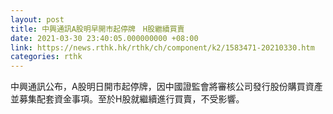 ```yaml
---
layout: post
title: 中興通訊A股明早開市起停牌　H股繼續買賣
date: 2021-03-30 23:40:05.000000000 +08:00
link: https://news.rthk.hk/rthk/ch/component/k2/1583471-20210330.htm
categories: rthk
---
```


中興通訊公布，A股明日開市起停牌，因中國證監會將審核公司發行股份購買資產並募集配套資金事項。至於H股就繼續進行買賣，不受影響。
